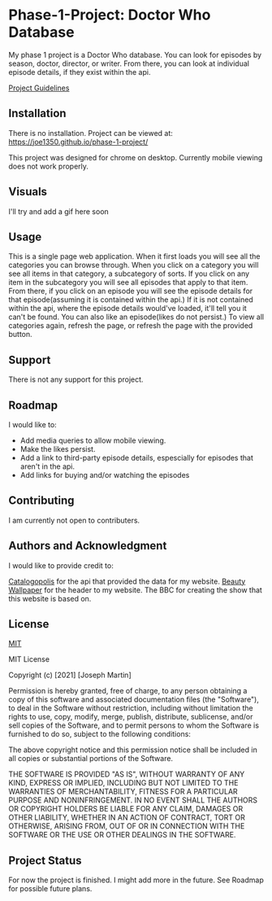 # Phase-1-Project: Doctor Who Database

My phase 1 project is a Doctor Who database. You can look for episodes by season, doctor, director, or writer.
From there, you can look at individual episode details, if they exist within the api.

[Project Guidelines](https://github.com/learn-co-curriculum/phase-1-javascript-project-mode)

## Installation

There is no installation. Project can be viewed at:
https://joe1350.github.io/phase-1-project/

This project was designed for chrome on desktop.
Currently mobile viewing does not work properly.

## Visuals

I'll try and add a gif here soon

## Usage

This is a single page web application. When it first loads you will see all the categories you can browse through.
When you click on a category you will see all items in that category, a subcategory of sorts.
If you click on any item in the subcategory you will see all episodes that apply to that item.
From there, if you click on an episode you will see the episode details for that episode(assuming it is contained within the api.)
If it is not contained within the api, where the episode details would've loaded, it'll tell you it can't be found.
You can also like an episode(likes do not persist.)
To view all categories again, refresh the page, or refresh the page with the provided button.

## Support

There is not any support for this project.

## Roadmap

I would like to:

- Add media queries to allow mobile viewing.
- Make the likes persist.
- Add a link to third-party episode details, espescially for episodes that aren't in the api.
- Add links for buying and/or watching the episodes

## Contributing

I am currently not open to contributers.

## Authors and Acknowledgment

I would like to provide credit to:

[Catalogopolis](https://api.catalogopolis.xyz/docs/) for the api that provided the data for my website.
[Beauty Wallpaper](http://be-wallpapers.blogspot.com/2013/11/doctor-who-title-black-wallpaper.html) for the header to my website.
The BBC for creating the show that this website is based on.

## License

[MIT](https://choosealicense.com/licenses/mit/)

MIT License

Copyright (c) [2021] [Joseph Martin]

Permission is hereby granted, free of charge, to any person obtaining a copy
of this software and associated documentation files (the "Software"), to deal
in the Software without restriction, including without limitation the rights
to use, copy, modify, merge, publish, distribute, sublicense, and/or sell
copies of the Software, and to permit persons to whom the Software is
furnished to do so, subject to the following conditions:

The above copyright notice and this permission notice shall be included in all
copies or substantial portions of the Software.

THE SOFTWARE IS PROVIDED "AS IS", WITHOUT WARRANTY OF ANY KIND, EXPRESS OR
IMPLIED, INCLUDING BUT NOT LIMITED TO THE WARRANTIES OF MERCHANTABILITY,
FITNESS FOR A PARTICULAR PURPOSE AND NONINFRINGEMENT. IN NO EVENT SHALL THE
AUTHORS OR COPYRIGHT HOLDERS BE LIABLE FOR ANY CLAIM, DAMAGES OR OTHER
LIABILITY, WHETHER IN AN ACTION OF CONTRACT, TORT OR OTHERWISE, ARISING FROM,
OUT OF OR IN CONNECTION WITH THE SOFTWARE OR THE USE OR OTHER DEALINGS IN THE
SOFTWARE.

## Project Status

For now the project is finished.
I might add more in the future. See Roadmap for possible future plans.
